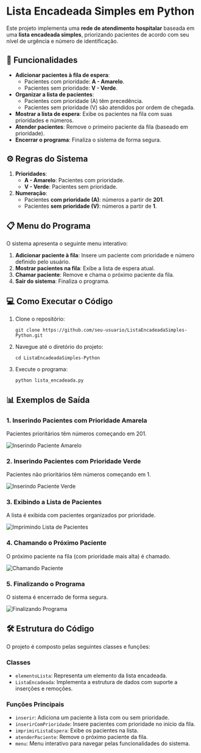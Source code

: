 <body>
    <h1>Lista Encadeada Simples em Python</h1>
    <p>Este projeto implementa uma <strong>rede de atendimento hospitalar</strong> baseada em uma <strong>lista encadeada simples</strong>, priorizando pacientes de acordo com seu nível de urgência e número de identificação.</p>

   <h2>🏥 Funcionalidades</h2>
    <ul>
        <li><strong>Adicionar pacientes à fila de espera</strong>:
            <ul>
                <li>Pacientes com prioridade: <strong>A - Amarelo</strong>.</li>
                <li>Pacientes sem prioridade: <strong>V - Verde</strong>.</li>
            </ul>
        </li>
        <li><strong>Organizar a lista de pacientes</strong>:
            <ul>
                <li>Pacientes com prioridade (A) têm precedência.</li>
                <li>Pacientes sem prioridade (V) são atendidos por ordem de chegada.</li>
            </ul>
        </li>
        <li><strong>Mostrar a lista de espera</strong>: Exibe os pacientes na fila com suas prioridades e números.</li>
        <li><strong>Atender pacientes</strong>: Remove o primeiro paciente da fila (baseado em prioridade).</li>
        <li><strong>Encerrar o programa</strong>: Finaliza o sistema de forma segura.</li>
    </ul>

   <h2>⚙️ Regras do Sistema</h2>
    <ol>
        <li><strong>Prioridades</strong>:
            <ul>
                <li><strong>A - Amarelo</strong>: Pacientes com prioridade.</li>
                <li><strong>V - Verde</strong>: Pacientes sem prioridade.</li>
            </ul>
        </li>
        <li><strong>Numeração</strong>:
            <ul>
                <li>Pacientes <strong>com prioridade (A)</strong>: números a partir de <strong>201</strong>.</li>
                <li>Pacientes <strong>sem prioridade (V)</strong>: números a partir de <strong>1</strong>.</li>
            </ul>
        </li>
    </ol>

   <h2>📋 Menu do Programa</h2>
    <p>O sistema apresenta o seguinte menu interativo:</p>
    <ol>
        <li><strong>Adicionar paciente à fila</strong>: Insere um paciente com prioridade e número definido pelo usuário.</li>
        <li><strong>Mostrar pacientes na fila</strong>: Exibe a lista de espera atual.</li>
        <li><strong>Chamar paciente</strong>: Remove e chama o próximo paciente da fila.</li>
        <li><strong>Sair do sistema</strong>: Finaliza o programa.</li>
    </ol>

   <h2>💻 Como Executar o Código</h2>
    <ol>
        <li>Clone o repositório:
            <pre><code>git clone https://github.com/seu-usuario/ListaEncadeadaSimples-Python.git</code></pre>
        </li>
        <li>Navegue até o diretório do projeto:
            <pre><code>cd ListaEncadeadaSimples-Python</code></pre>
        </li>
        <li>Execute o programa:
            <pre><code>python lista_encadeada.py</code></pre>
        </li>
    </ol>

   <h2>📊 Exemplos de Saída</h2>

   <h3>1. Inserindo Pacientes com Prioridade Amarela</h3>
    <p>Pacientes prioritários têm números começando em 201.</p>
    <img src="https://github.com/user-attachments/assets/3c6a2a3a-6673-41d4-97c8-0677147ab978" alt="Inserindo Paciente Amarelo">

   <h3>2. Inserindo Pacientes com Prioridade Verde</h3>
    <p>Pacientes não prioritários têm números começando em 1.</p>
    <img src="https://github.com/user-attachments/assets/e7c74b5f-85f6-49fe-a42b-bc80d1f0e2d0" alt="Inserindo Paciente Verde">

   <h3>3. Exibindo a Lista de Pacientes</h3>
    <p>A lista é exibida com pacientes organizados por prioridade.</p>
    <img src="https://github.com/user-attachments/assets/58f2cbc8-e89d-4041-8159-2822d9756de8" alt="Imprimindo Lista de Pacientes">

   <h3>4. Chamando o Próximo Paciente</h3>
    <p>O próximo paciente na fila (com prioridade mais alta) é chamado.</p>
    <img src="https://github.com/user-attachments/assets/2523da19-66ef-4538-a2b6-42d7977c0c6b" alt="Chamando Paciente">

   <h3>5. Finalizando o Programa</h3>
    <p>O sistema é encerrado de forma segura.</p>
    <img src="https://github.com/user-attachments/assets/a3c092ff-b2c7-46c1-9255-511b8d1916b6" alt="Finalizando Programa">

   <h2>🛠️ Estrutura do Código</h2>
    <p>O projeto é composto pelas seguintes classes e funções:</p>

   <h3>Classes</h3>
    <ul>
        <li><code>elementoLista</code>: Representa um elemento da lista encadeada.</li>
        <li><code>ListaEncadeada</code>: Implementa a estrutura de dados com suporte a inserções e remoções.</li>
    </ul>

   <h3>Funções Principais</h3>
    <ul>
        <li><code>inserir</code>: Adiciona um paciente à lista com ou sem prioridade.</li>
        <li><code>inserirComPrioridade</code>: Insere pacientes com prioridade no início da fila.</li>
        <li><code>imprimirListaEspera</code>: Exibe os pacientes na lista.</li>
        <li><code>atenderPaciente</code>: Remove o próximo paciente da fila.</li>
        <li><code>menu</code>: Menu interativo para navegar pelas funcionalidades do sistema.</li>
    </ul>
</body>
